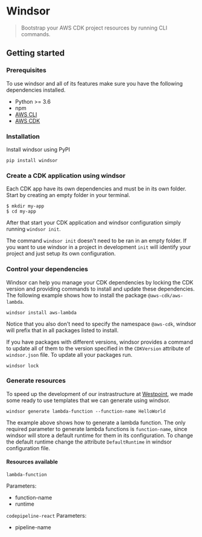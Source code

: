 # Windsor
> Bootstrap your AWS CDK project resources by running CLI commands.

## Getting started

### Prerequisites
To use windsor and all of its features make sure you have the following dependencies installed.

- Python >= 3.6
- npm
- [AWS CLI](https://aws.amazon.com/cli/)
- [AWS CDK](https://aws.amazon.com/cdk/)

### Installation
Install windsor using PyPI

`pip install windsor`

### Create a CDK application using windsor
Each CDK app have its own dependencies and must be in its own folder. Start by creating an empty folder in your terminal.

```
$ mkdir my-app
$ cd my-app
```

After that start your CDK application and windsor configuration simply running `windsor init`.

The command `windsor init` doesn't need to be ran in an empty folder. If you want to use windsor in a project in development `init` will identify your project and just setup its own configuration.

### Control your dependencies
Windsor can help you manage your CDK dependencies by locking the CDK version and providing commands to install and update these dependencies. The following example shows how to install the package `@aws-cdk/aws-lambda`.

`windsor install aws-lambda`

Notice that you also don't need to specify the namespace `@aws-cdk`, windsor will prefix that in all packages listed to install.

If you have packages with different versions, windsor provides a command to update all of them to the version specified in the `CDKVersion` attribute of `windsor.json` file. To update all your packages run.

`windsor lock`

### Generate resources
To speed up the development of our instrastructure at [Westpoint](https://westpoint.io), we made some ready to use templates that we can generate using windsor.

`windsor generate lambda-function --function-name HelloWorld`

The example above shows how to generate a lambda function. The only required parameter to generate lambda functions is `function-name`, since windsor will store a default runtime for them in its configuration. To change the default runtime change the attribute `DefaultRuntime` in windsor configuration file.

#### Resources available
`lambda-function`

Parameters:
 - function-name
 - runtime

`codepipeline-react`
Parameters:
 - pipeline-name
